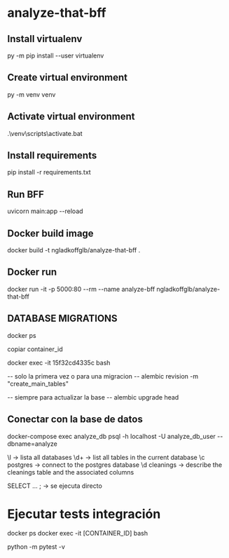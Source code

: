# analyze-that-bff

## Install virtualenv
py -m pip install --user virtualenv

## Create virtual environment
py -m venv venv

## Activate virtual environment
.\venv\scripts\activate.bat

## Install requirements
pip install -r requirements.txt

## Run BFF
uvicorn main:app --reload

## Docker build image
docker build -t ngladkoffglb/analyze-that-bff .

## Docker run
docker run -it -p 5000:80 --rm --name analyze-bff ngladkoffglb/analyze-that-bff

## DATABASE MIGRATIONS
docker ps

copiar container_id

docker exec -it 15f32cd4335c bash

-- solo la primera vez o para una migracion -- alembic revision -m "create_main_tables"

-- siempre para actualizar la base -- alembic upgrade head

## Conectar con la base de datos
docker-compose exec analyze_db psql -h localhost -U analyze_db_user --dbname=analyze

\l -> lista all databases
\d+ -> list all tables in the current database
\c postgres -> connect to the postgres database
\d cleanings -> describe the cleanings table and the associated columns

SELECT ... ; -> se ejecuta directo

# Ejecutar tests integración
docker ps
docker exec -it [CONTAINER_ID] bash

python -m pytest -v


